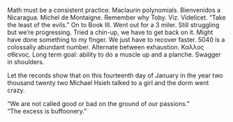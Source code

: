 Math must be a consistent practice. Maclaurin polynomials. Bienvenidos a Nicaragua. Michel de Montaigne. Remember why Toby. Viz. Videlicet. “Take the least of the evils.” On to Book III. Went out for a 3 miler. Still struggling but we’re progressing. Tried a chin-up, we have to get back on it. Might have done something to my finger. We just have to recover faster. 5040 is a colossally abundant number. Alternate between exhaustion. Καλλος σθενος. Long term goal: ability to do a muscle up and a planche. Swagger in shoulders.

Let the records show that on this fourteenth day of January in the year two thousand twenty two Michael Hsieh talked to a girl and the dorm went crazy.

“We are not called good or bad on the ground of our passions.”  
“The excess is buffoonery.” 